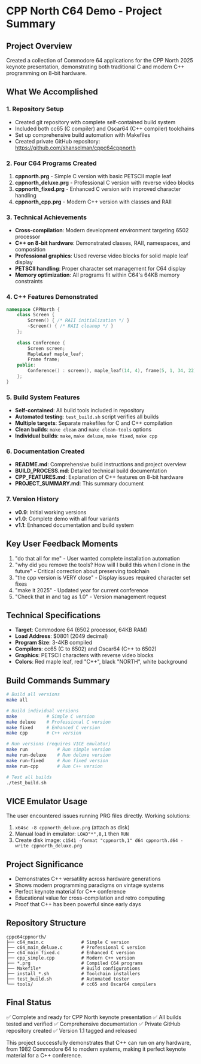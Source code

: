 # CPP North C64 Demo - Project Summary

## Project Overview
Created a collection of Commodore 64 applications for the CPP North 2025 keynote presentation, demonstrating both traditional C and modern C++ programming on 8-bit hardware.

## What We Accomplished

### 1. Repository Setup
- Created git repository with complete self-contained build system
- Included both cc65 (C compiler) and Oscar64 (C++ compiler) toolchains
- Set up comprehensive build automation with Makefiles
- Created private GitHub repository: https://github.com/shanselman/cppc64cppnorth

### 2. Four C64 Programs Created
1. **cppnorth.prg** - Simple C version with basic PETSCII maple leaf
2. **cppnorth_deluxe.prg** - Professional C version with reverse video blocks
3. **cppnorth_fixed.prg** - Enhanced C version with improved character handling
4. **cppnorth_cpp.prg** - Modern C++ version with classes and RAII

### 3. Technical Achievements
- **Cross-compilation**: Modern development environment targeting 6502 processor
- **C++ on 8-bit hardware**: Demonstrated classes, RAII, namespaces, and composition
- **Professional graphics**: Used reverse video blocks for solid maple leaf display
- **PETSCII handling**: Proper character set management for C64 display
- **Memory optimization**: All programs fit within C64's 64KB memory constraints

### 4. C++ Features Demonstrated
```cpp
namespace CPPNorth {
    class Screen {
        Screen() { /* RAII initialization */ }
        ~Screen() { /* RAII cleanup */ }
    };
    
    class Conference {
        Screen screen;
        MapleLeaf maple_leaf;
        Frame frame;
    public:
        Conference() : screen(), maple_leaf(14, 4), frame(5, 1, 34, 22) {}
    };
}
```

### 5. Build System Features
- **Self-contained**: All build tools included in repository
- **Automated testing**: `test_build.sh` script verifies all builds
- **Multiple targets**: Separate makefiles for C and C++ compilation
- **Clean builds**: `make clean` and `make clean-tools` options
- **Individual builds**: `make`, `make deluxe`, `make fixed`, `make cpp`

### 6. Documentation Created
- **README.md**: Comprehensive build instructions and project overview
- **BUILD_PROCESS.md**: Detailed technical build documentation
- **CPP_FEATURES.md**: Explanation of C++ features on 8-bit hardware
- **PROJECT_SUMMARY.md**: This summary document

### 7. Version History
- **v0.9**: Initial working versions
- **v1.0**: Complete demo with all four variants
- **v1.1**: Enhanced documentation and build system

## Key User Feedback Moments
1. "do that all for me" - User wanted complete installation automation
2. "why did you remove the tools? How will I build this when I clone in the future" - Critical correction about preserving toolchain
3. "the cpp version is VERY close" - Display issues required character set fixes
4. "make it 2025" - Updated year for current conference
5. "Check that in and tag as 1.0" - Version management request

## Technical Specifications
- **Target**: Commodore 64 (6502 processor, 64KB RAM)
- **Load Address**: $0801 (2049 decimal)
- **Program Size**: 3-4KB compiled
- **Compilers**: cc65 (C to 6502) and Oscar64 (C++ to 6502)
- **Graphics**: PETSCII characters with reverse video blocks
- **Colors**: Red maple leaf, red "C++", black "NORTH", white background

## Build Commands Summary
```bash
# Build all versions
make all

# Build individual versions
make           # Simple C version
make deluxe    # Professional C version
make fixed     # Enhanced C version
make cpp       # C++ version

# Run versions (requires VICE emulator)
make run           # Run simple version
make run-deluxe    # Run deluxe version
make run-fixed     # Run fixed version
make run-cpp       # Run C++ version

# Test all builds
./test_build.sh
```

## VICE Emulator Usage
The user encountered issues running PRG files directly. Working solutions:
1. `x64sc -8 cppnorth_deluxe.prg` (attach as disk)
2. Manual load in emulator: `LOAD"*",8,1` then `RUN`
3. Create disk image: `c1541 -format "cppnorth,1" d64 cppnorth.d64 -write cppnorth_deluxe.prg`

## Project Significance
- Demonstrates C++ versatility across hardware generations
- Shows modern programming paradigms on vintage systems
- Perfect keynote material for C++ conference
- Educational value for cross-compilation and retro computing
- Proof that C++ has been powerful since early days

## Repository Structure
```
cppc64cppnorth/
├── c64_main.c              # Simple C version
├── c64_main_deluxe.c       # Professional C version  
├── c64_main_fixed.c        # Enhanced C version
├── cpp_simple.cpp          # Modern C++ version
├── *.prg                   # Compiled C64 programs
├── Makefile*               # Build configurations
├── install_*.sh            # Toolchain installers
├── test_build.sh           # Automated tester
└── tools/                  # cc65 and Oscar64 compilers
```

## Final Status
✅ Complete and ready for CPP North keynote presentation
✅ All builds tested and verified
✅ Comprehensive documentation
✅ Private GitHub repository created
✅ Version 1.1 tagged and released

This project successfully demonstrates that C++ can run on any hardware, from 1982 Commodore 64 to modern systems, making it perfect keynote material for a C++ conference.